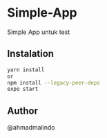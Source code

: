 # Simple-App
Simple App untuk test

## Instalation
```bash
yarn install
or
npm install --legacy-peer-deps
expo start
```
## Author
@ahmadmalindo
